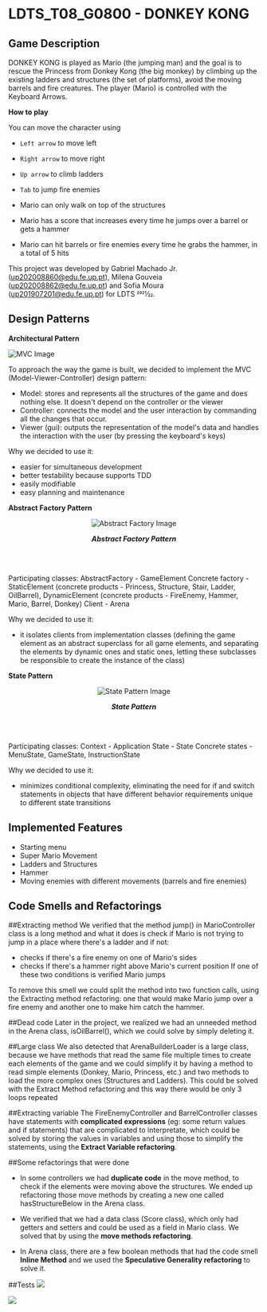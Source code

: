 # LDTS_T08_G0800 - DONKEY KONG

## Game Description
DONKEY KONG is played as Mario (the jumping man) and the goal is to rescue the Princess from Donkey Kong (the big monkey) by climbing up the existing ladders and structures (the set of platforms), avoid the moving barrels and fire creatures. The player (Mario) is controlled with the Keyboard Arrows.

**How to play**

You can move the character using
- `Left arrow` to move left
- `Right arrow` to move right
- `Up arrow` to climb ladders
- `Tab` to jump fire enemies


- Mario can only walk on top of the structures
- Mario has a score that increases every time he jumps over a barrel or gets a hammer
- Mario can hit barrels or fire enemies every time he grabs the hammer, in a total of 5 hits

This project was developed by Gabriel Machado Jr. (up202008860@edu.fe.up.pt), Milena Gouveia (up202008862@edu.fe.up.pt) and Sofia Moura (up201907201@edu.fe.up.pt) for LDTS 2021⁄22.

## Design Patterns
**Architectural Pattern**

<img src="/docs/images/mvc.png" alt="MVC Image"/>

To approach the way the game is built, we decided to implement the MVC (Model-Viewer-Controller) design pattern:

- Model: stores and represents all the structures of the game and does nothing else. It doesn't depend on the controller or the viewer
- Controller: connects the model and the user interaction by commanding all the changes that occur.
- Viewer (gui): outputs the representation of the model's data and handles the interaction with the user (by pressing the keyboard's keys)

Why we decided to use it:
- easier for simultaneous development
- better testability because supports TDD
- easily modifiable
- easy planning and maintenance


**Abstract Factory Pattern**

<p align="center" justify="center">
  <img src="/docs/images/screenshots/UML/abstractfactory.png" alt="Abstract Factory Image"/>
</p>
<p align="center">
  <b><i>Abstract Factory Pattern </i></b>
</p>

<br>
<br />

Participating classes: AbstractFactory - GameElement
                       Concrete factory - StaticElement (concrete products - Princess, Structure, Stair, Ladder, OilBarrel), DynamicElement (concrete products - FireEnemy, Hammer, Mario, Barrel, Donkey)
                       Client - Arena
                        

Why we decided to use it:
- it isolates clients from implementation classes (defining the game element as an abstract superclass for all game elements, and separating the elements by dynamic ones and static ones, letting these subclasses be responsible to create the instance of the class)

**State Pattern**

<p align="center" justify="center">
  <img src="/docs/images/screenshots/UML/state.png" alt="State Pattern Image"/>
</p>
<p align="center">
  <b><i>State Pattern </i></b>
</p>

<br>
<br />

Participating classes: Context - Application
                       State - State
                       Concrete states - MenuState, GameState, InstructionState

Why we decided to use it:
- minimizes conditional complexity, eliminating the need for if and switch statements in objects that have different behavior requirements unique to different state transitions


## Implemented Features
- Starting menu
- Super Mario Movement
- Ladders and Structures
- Hammer
- Moving enemies with different movements (barrels and fire enemies)

## Code Smells and Refactorings
##Extracting method
We verified that the method jump() in MarioController class is a long method and what it does is check if Mario is not trying to jump in a place where there's a ladder and if not:
- checks if there's a fire enemy on one of Mario's sides
- checks if there's a hammer right above Mario's current position
If one of these two conditions is verified Mario jumps

To remove this smell we could split the method into two function calls, using the Extracting method refactoring: one that would make Mario jump over a fire enemy and another one to make him catch the hammer.

##Dead code
Later in the project, we realized we had an unneeded method in the Arena class, isOilBarrel(), which we could solve by simply deleting it.

##Large class
We also detected that ArenaBuilderLoader is a large class, because we have methods that read the same file multiple times to create each elements of the game and we could simplify it by having a method to read simple elements (Donkey, Mario, Princess, etc.) and two methods to load the more complex ones (Structures and Ladders).
This could be solved with the Extract Method refactoring and this way there would be only 3 loops repeated

##Extracting variable
The FireEnemyController and BarrelController classes have statements with **complicated expressions** (eg: some return values and if statements) that are complicated to interpretate, which could be solved by storing the values in variables and using those to simplify the statements, using the **Extract Variable refactoring**.

##Some refactorings that were done
- In some controllers we had **duplicate code** in the move method, to check if the elements were moving above the structures. We ended up refactoring those move methods by creating a new one called hasStructureBelow in the Arena class.

- We verified that we had a data class (Score class), which only had getters and setters and could be used as a field in Mario class. We solved that by using the **move methods refactoring**.

- In Arena class, there are a few boolean methods that had the code smell **Inline Method** and we used the **Speculative Generality refactoring** to solve it.


##Tests
![](images/testshots/testCoverage.png)

![](images/testshots/pitest.png)